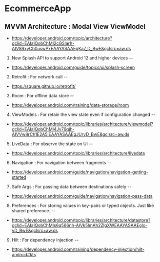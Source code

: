 EcommerceApp
===
MVVM Architecture : Modal View ViewModel
--
- https://developer.android.com/topic/architecture?gclid=EAIaIQobChMI2cGSlarh-AIV8RxyCh0uswPxEAAYASAAEgKa7_D_BwE&gclsrc=aw.ds

1. New Splash API to support Android 12 and higher devices
--
- https://developer.android.com/guide/topics/ui/splash-screen

2. Retrofit : For network call
--
- https://square.github.io/retrofit/

3. Room : For offline data store
--
- https://developer.android.com/training/data-storage/room

4. ViewModels : For retain the view state even if configuration changed
--
- https://developer.android.com/topic/libraries/architecture/viewmodel?gclid=EAIaIQobChMI4Jv76qjh-AIVVw8rCh1E2A5lEAAYASAAEgJUrvD_BwE&gclsrc=aw.ds

5. LiveData : For observe the state on UI
--
- https://developer.android.com/topic/libraries/architecture/livedata

6. Navigation : For navigation between fragments
--
- https://developer.android.com/guide/navigation/navigation-getting-started

7. Safe Args : For passing data between destinations safely
--
- https://developer.android.com/guide/navigation/navigation-pass-data

8. Preferences : For storing values in key-pairs or typed objects. Just like shared preference.
--
- https://developer.android.com/topic/libraries/architecture/datastore?gclid=EAIaIQobChMIs6q566nh-AIVk5lmAh2ZlgXWEAAYASAAEgIo-vD_BwE&gclsrc=aw.ds

9. Hilt : For dependency Injection
--
- https://developer.android.com/training/dependency-injection/hilt-android#kts
